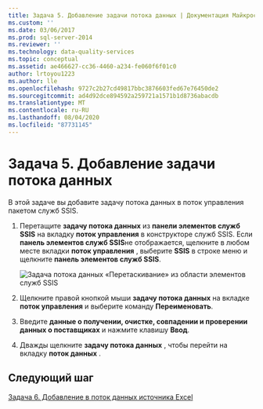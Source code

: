 ```yaml
---
title: Задача 5. Добавление задачи потока данных | Документация Майкрософт
ms.custom: ''
ms.date: 03/06/2017
ms.prod: sql-server-2014
ms.reviewer: ''
ms.technology: data-quality-services
ms.topic: conceptual
ms.assetid: ae466627-cc36-4460-a234-fe060f6f01c0
author: lrtoyou1223
ms.author: lle
ms.openlocfilehash: 9727c2b27cd49817bbc3876603fed67e76450de2
ms.sourcegitcommit: ad4d92dce894592a259721a1571b1d8736abacdb
ms.translationtype: MT
ms.contentlocale: ru-RU
ms.lasthandoff: 08/04/2020
ms.locfileid: "87731145"
---
```

# <a name="task-5-adding-data-flow-task"></a>Задача 5. Добавление задачи потока данных
  В этой задаче вы добавите задачу потока данных в поток управления пакетом служб SSIS.  
  
1.  Перетащите **задачу потока данных** из **панели элементов служб SSIS** на вкладку **поток управления** в конструкторе служб SSIS. Если **панель элементов служб SSIS**не отображается, щелкните в любом месте вкладки **поток управления** , выберите **SSIS** в строке меню и щелкните **панель элементов служб SSIS**.  
  
     ![Задача потока данных «Перетаскивание» из области элементов служб SSIS](../../2014/tutorials/media/et-addingdataflowtask.jpg "Задача потока данных «Перетаскивание» из области элементов служб SSIS")  
  
2.  Щелкните правой кнопкой мыши **задачу потока данных** на вкладке **поток управления** и выберите команду **Переименовать**.  
  
3.  Введите **данные о получении, очистке, совпадении и проверении данных о поставщиках** и нажмите клавишу **Ввод**.  
  
4.  Дважды щелкните **задачу потока данных** , чтобы перейти на вкладку **поток данных** .  
  
## <a name="next-step"></a>Следующий шаг  
 [Задача 6. Добавление в поток данных источника Excel](task-6-adding-excel-source-to-the-data-flow.md)  
  
  
